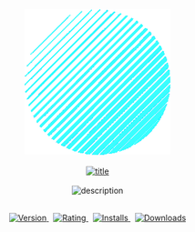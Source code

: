 <div align="center">
   <a href="https://marketplace.visualstudio.com/items?itemName=kah3vich.holdesher">
        <img src="https://raw.githubusercontent.com/Holdesher/Holdesher/main/assets/img/holdesher.png" alt="logo" width="256">
        <br/>
        <br/>
        <img src="svg-readme.vercel.app/readme/title?title=123" alt="title" width="500" height="40">
        <br/>
        <br/>
    </a>
</div>

<div align="center">
    <img src="https://svg-readme.vercel.app" alt="description" width="100%" height="100">
</div>

<br />

<p align="center">
    <a href="https://marketplace.visualstudio.com/items?itemName=kah3vich.holdesher">
        <img src="https://vsmarketplacebadges.dev/version-short/kah3vich.holdesher.svg?style=for-the-badge&colorA=20232A&colorB=61dafb&label=VERSION" alt="Version">
    </a>&nbsp;
    <a href="https://marketplace.visualstudio.com/items?itemName=kah3vich.holdesher">
        <img src="https://vsmarketplacebadges.dev/rating-short/kah3vich.holdesher.svg?style=for-the-badge&colorA=20232A&colorB=61dafb&label=Rating" alt="Rating">
    </a>&nbsp;
    <a href="https://marketplace.visualstudio.com/items?itemName=kah3vich.holdesher">
        <img src="https://vsmarketplacebadges.dev/installs-short/kah3vich.holdesher.svg?style=for-the-badge&colorA=20232A&colorB=61dafb&label=Installs" alt="Installs">
    </a>&nbsp;
    <a href="https://marketplace.visualstudio.com/items?itemName=kah3vich.holdesher">
        <img src="https://vsmarketplacebadges.dev/downloads-short/kah3vich.holdesher.svg?style=for-the-badge&colorA=20232A&colorB=61dafb&label=Downloads" alt="Downloads">
    </a>
</p>
